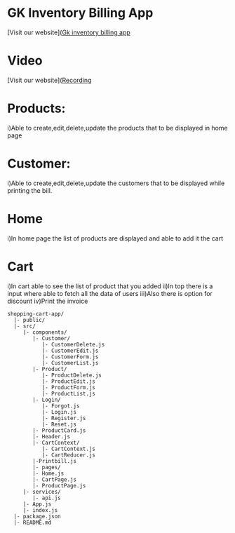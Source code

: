 # GK Inventory  Billing App

[Visit our website]([Gk inventory billing app](https://capstone-project-puce-rho.vercel.app/)

# Video
[Visit our website]([Recording](https://drive.google.com/file/d/1c38ohafvODFmz2qFyC-2VlPAUfriJXjK/view?usp=sharing)

# Products:
i)Able to create,edit,delete,update the products that to be displayed in home page

# Customer:
i)Able to create,edit,delete,update the customers that to be displayed while printing the bill.

# Home
i)In home page the list of products are displayed and able to add it the cart

# Cart
i)In cart able to see the list of product that you added
ii)In top there is a input where able to fetch all the data of users
iii)Also there is option for discount
iv)Print the invoice



```
shopping-cart-app/
  |- public/
  |- src/
     |- components/
        |- Customer/
           |- CustomerDelete.js
           |- CustomerEdit.js
           |- CustomerForm.js
           |- CustomerList.js
        |- Product/
           |- ProductDelete.js
           |- ProductEdit.js
           |- ProductForm.js
           |- ProductList.js
        |- Login/
           |- Forgot.js
           |- Login.js
           |- Register.js
           |- Reset.js
        |- ProductCard.js
        |- Header.js
        |- CartContext/
           |- CartContext.js
           |- CartReducer.js
        |-Printbill.js
        |- pages/
        |- Home.js
        |- CartPage.js
        |- ProductPage.js
     |- services/
        |- api.js
     |- App.js
     |- index.js
  |- package.json
  |- README.md
```
